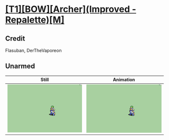 # [\[T1\]\[BOW\]\[Archer\]\(Improved - Repalette\)\[M\]](../)

## Credit

Flasuban, DerTheVaporeon
	
## Unarmed

| Still | Animation |
| :---: | :-------: |
| ![Unarmed still](./Unarmed_000.png) | ![Unarmed animation](./Unarmed.gif) |
